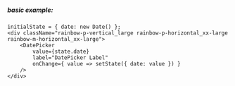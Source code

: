 ##### basic example:
    initialState = { date: new Date() };
    <div className="rainbow-p-vertical_large rainbow-p-horizontal_xx-large rainbow-m-horizontal_xx-large">
        <DatePicker 
            value={state.date}
            label="DatePicker Label" 
            onChange={ value => setState({ date: value }) }
        />
    </div>
